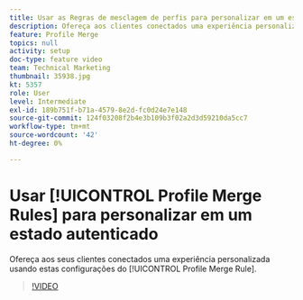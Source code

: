 ```yaml
---
title: Usar as Regras de mesclagem de perfis para personalizar em um estado autenticado
description: Ofereça aos clientes conectados uma experiência personalizada usando essas configurações de Regra de mesclagem de perfis.
feature: Profile Merge
topics: null
activity: setup
doc-type: feature video
team: Technical Marketing
thumbnail: 35938.jpg
kt: 5357
role: User
level: Intermediate
exl-id: 189b751f-b71a-4579-8e2d-fc0d24e7e148
source-git-commit: 124f03208f2b4e3b109b3f02a2d3d59210da5cc7
workflow-type: tm+mt
source-wordcount: '42'
ht-degree: 0%

---
```


# Usar [!UICONTROL Profile Merge Rules] para personalizar em um estado autenticado

Ofereça aos seus clientes conectados uma experiência personalizada usando estas configurações do [!UICONTROL Profile Merge Rule].

>[!VIDEO](https://video.tv.adobe.com/v/40011/?quality=12&learn=on&captions=por_br)
